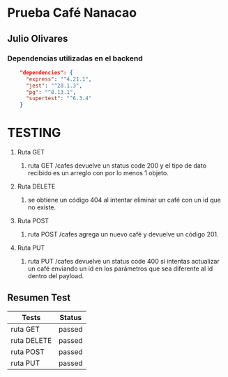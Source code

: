 # Prueba Café Nanacao
## Julio Olivares

### Dependencias utilizadas en el backend

```json
    "dependencies": {
      "express": "^4.21.1",
      "jest": "^28.1.3",
      "pg": "^8.13.1",
      "supertest": "^6.3.4"
    }
```
# TESTING

1. Ruta GET
    1. ruta GET /cafes devuelve un status code 200 y el tipo de dato recibido es un arreglo con por lo menos 1 objeto.

2. Ruta DELETE
    1. se obtiene un código 404 al intentar eliminar un café con un id que no existe.

3. Ruta POST
    1. ruta POST /cafes agrega un nuevo café y devuelve un código 201.

4. Ruta PUT
    1. ruta PUT /cafes devuelve un status code 400 si intentas actualizar un café enviando un id en los parámetros que sea diferente al id dentro del payload.


## Resumen Test

|    Tests     |   Status   |
| ------------ |:----------:|
| ruta GET     | passed     |
| ruta DELETE  | passed     |
| ruta POST    | passed     |
| ruta PUT     | passed     |


